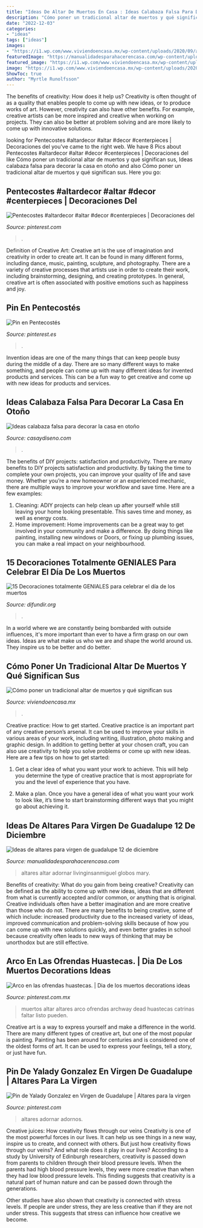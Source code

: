 ```yaml
---
title: "Ideas De Altar De Muertos En Casa : Ideas Calabaza Falsa Para Decorar La Casa En Otoño"
description: "Cómo poner un tradicional altar de muertos y qué significan sus"
date: "2022-12-03"
categories:
- "ideas"
tags: ["ideas"]
images:
- "https://i1.wp.com/www.viviendoencasa.mx/wp-content/uploads/2020/09/altar-de-muertos-elementos.jpg?resize=897%2C1200&amp;ssl=1"
featuredImage: "https://manualidadesparahacerencasa.com/wp-content/uploads/2018/12/altares-para-virgen-de-guadalupe-grandes.jpg"
featured_image: "https://i1.wp.com/www.viviendoencasa.mx/wp-content/uploads/2020/09/altar-de-muertos-elementos.jpg?resize=897%2C1200&amp;ssl=1"
image: "https://i1.wp.com/www.viviendoencasa.mx/wp-content/uploads/2020/09/altar-de-muertos-elementos.jpg?resize=897%2C1200&amp;ssl=1"
ShowToc: true
author: "Myrtle Runolfsson"
---
```



The benefits of creativity: How does it help us?
Creativity is often thought of as a quality that enables people to come up with new ideas, or to produce works of art. However, creativity can also have other benefits. For example, creative artists can be more inspired and creative when working on projects. They can also be better at problem solving and are more likely to come up with innovative solutions.

	

		
looking for Pentecostes #altardecor #altar #decor #centerpieces | Decoraciones del you've came to the right web. We have 8 Pics about Pentecostes #altardecor #altar #decor #centerpieces | Decoraciones del like Cómo poner un tradicional altar de muertos y qué significan sus, Ideas calabaza falsa para decorar la casa en otoño and also Cómo poner un tradicional altar de muertos y qué significan sus. Here you go:
		
    
## Pentecostes #altardecor #altar #decor #centerpieces | Decoraciones Del

<img loading=lazy src="https://i.pinimg.com/736x/74/9c/51/749c5188e30ecd122e184420934caf16.jpg" onerror="this.onerror=null;this.src='https://tse1.mm.bing.net/th?id=OIP.2EGdxhL_JRNeDfqCzPq0yAHaJ3&amp;pid=15.1';" alt="Pentecostes #altardecor #altar #decor #centerpieces | Decoraciones del">

_Source: pinterest.com_

>. 

	

Definition of Creative Art:
Creative art is the use of imagination and creativity in order to create art. It can be found in many different forms, including dance, music, painting, sculpture, and photography. There are a variety of creative processes that artists use in order to create their work, including brainstorming, designing, and creating prototypes. In general, creative art is often associated with positive emotions such as happiness and joy.

    
## Pin En Pentecostés

<img loading=lazy src="https://i.pinimg.com/736x/f6/15/97/f615971c86602f2bcf9039858452f2d8.jpg" onerror="this.onerror=null;this.src='https://tse2.mm.bing.net/th?id=OIP.u-lXQcW1vw2PhAnlKOEcRgHaJ3&amp;pid=15.1';" alt="Pin en Pentecostés">

_Source: pinterest.es_

>. 

	

Invention ideas are one of the many things that can keep people busy during the middle of a day. There are so many different ways to make something, and people can come up with many different ideas for invented products and services. This can be a fun way to get creative and come up with new ideas for products and services.

    
## Ideas Calabaza Falsa Para Decorar La Casa En Otoño

<img loading=lazy src="https://casaydiseno.com/wp-content/uploads/2015/09/ideas-calabaza-murcielago-falsa-bonita.jpg" onerror="this.onerror=null;this.src='https://tse1.mm.bing.net/th?id=OIP.zCUT8Am-BG_PydSsM4FykwHaNL&amp;pid=15.1';" alt="Ideas calabaza falsa para decorar la casa en otoño">

_Source: casaydiseno.com_

>. 

	

The benefits of DIY projects: satisfaction and productivity.
There are many benefits to DIY projects satisfaction and productivity. By taking the time to complete your own projects, you can improve your quality of life and save money. Whether you’re a new homeowner or an experienced mechanic, there are multiple ways to improve your workflow and save time. Here are a few examples: 
1. Cleaning: ADIY projects can help clean up after yourself while still leaving your home looking presentable. This saves time and money, as well as energy costs. 
2. Home improvement: Home improvements can be a great way to get involved in your community and make a difference. By doing things like painting, installing new windows or Doors, or fixing up plumbing issues, you can make a real impact on your neighbourhood. 

    
## 15 Decoraciones Totalmente GENIALES Para Celebrar El Día De Los Muertos

<img loading=lazy src="https://difundir.org/wp-content/uploads/2015/10/edit-8847-1444667814-11.jpg" onerror="this.onerror=null;this.src='https://tse4.mm.bing.net/th?id=OIP.m3h-udL4mzuL-T97evtrdAHaKw&amp;pid=15.1';" alt="15 Decoraciones totalmente GENIALES para celebrar el día de los muertos">

_Source: difundir.org_

>. 

	

In a world where we are constantly being bombarded with outside influences, it's more important than ever to have a firm grasp on our own ideas. Ideas are what make us who we are and shape the world around us. They inspire us to be better and do better.

    
## Cómo Poner Un Tradicional Altar De Muertos Y Qué Significan Sus

<img loading=lazy src="https://i1.wp.com/www.viviendoencasa.mx/wp-content/uploads/2020/09/altar-de-muertos-elementos.jpg?resize=897%2C1200&amp;ssl=1" onerror="this.onerror=null;this.src='https://tse1.mm.bing.net/th?id=OIP.fuwBV5owEf1Kg6tNXYSFqgHaJ6&amp;pid=15.1';" alt="Cómo poner un tradicional altar de muertos y qué significan sus">

_Source: viviendoencasa.mx_

>. 

	

Creative practice: How to get started.
Creative practice is an important part of any creative person’s arsenal. It can be used to improve your skills in various areas of your work, including writing, illustration, photo making and graphic design. In addition to getting better at your chosen craft, you can also use creativity to help you solve problems or come up with new ideas. Here are a few tips on how to get started:
1. Get a clear idea of what you want your work to achieve. This will help you determine the type of creative practice that is most appropriate for you and the level of experience that you have.

2. Make a plan. Once you have a general idea of what you want your work to look like, it’s time to start brainstorming different ways that you might go about achieving it.

    
## Ideas De Altares Para Virgen De Guadalupe 12 De Diciembre

<img loading=lazy src="https://manualidadesparahacerencasa.com/wp-content/uploads/2018/12/altares-para-virgen-de-guadalupe-grandes.jpg" onerror="this.onerror=null;this.src='https://tse4.mm.bing.net/th?id=OIP.PJnjusqGDd1Zlh6KNarndAAAAA&amp;pid=15.1';" alt="Ideas de altares para virgen de guadalupe 12 de diciembre">

_Source: manualidadesparahacerencasa.com_

>altares altar adornar livinginsanmiguel globos mary. 

	

Benefits of creativity: What do you gain from being creative?
Creativity can be defined as the ability to come up with new ideas, ideas that are different from what is currently accepted and/or common, or anything that is original. Creative individuals often have a better imagination and are more creative than those who do not. There are many benefits to being creative, some of which include: increased productivity due to the increased variety of ideas, improved communication and problem-solving skills because of how you can come up with new solutions quickly, and even better grades in school because creativity often leads to new ways of thinking that may be unorthodox but are still effective.

    
## Arco En Las Ofrendas Huastecas. | Dia De Los Muertos Decorations Ideas

<img loading=lazy src="https://i.pinimg.com/originals/7d/4a/a7/7d4aa7bd672dc57aa5ec3f1ab53dbb26.jpg" onerror="this.onerror=null;this.src='https://tse2.mm.bing.net/th?id=OIP.rZ-QFaLAq5kg9XFlrZsFbAHaM8&amp;pid=15.1';" alt="Arco en las ofrendas huastecas. | Dia de los muertos decorations ideas">

_Source: pinterest.com.mx_

>muertos altar altares arco ofrendas archway dead huastecas catrinas faltar listo pueden. 

	

Creative art is a way to express yourself and make a difference in the world. There are many different types of creative art, but one of the most popular is painting. Painting has been around for centuries and is considered one of the oldest forms of art. It can be used to express your feelings, tell a story, or just have fun.

    
## Pin De Yalady Gonzalez En Virgen De Guadalupe | Altares Para La Virgen

<img loading=lazy src="https://i.pinimg.com/736x/92/96/ff/9296ff89cde3996dab25bd3f06e7e42c.jpg" onerror="this.onerror=null;this.src='https://tse4.mm.bing.net/th?id=OIP.KVIAq9OZsLeof0x7_kEoGQHaNK&amp;pid=15.1';" alt="Pin de Yalady Gonzalez en Virgen de Guadalupe | Altares para la virgen">

_Source: pinterest.com_

>altares adornar adornos. 

	

Creative juices: How creativity flows through our veins
Creativity is one of the most powerful forces in our lives. It can help us see things in a new way, inspire us to create, and connect with others. But just how creativity flows through our veins? And what role does it play in our lives?
According to a study by University of Edinburgh researchers, creativity is passed down from parents to children through their blood pressure levels. When the parents had high blood pressure levels, they were more creative than when they had low blood pressure levels. This finding suggests that creativity is a natural part of human nature and can be passed down through the generations.

Other studies have also shown that creativity is connected with stress levels. If people are under stress, they are less creative than if they are not under stress. This suggests that stress can influence how creative we become.

